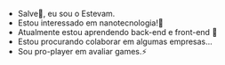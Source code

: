 - Salve👋, eu sou o Estevam.
- Estou interessado em nanotecnologia!👀 
- Atualmente estou aprendendo back-end e front-end 🌱 
- Estou procurando colaborar em algumas empresas...
- Sou pro-player em avaliar games.⚡

<!---
Estevam007/Estevam007 is a ✨ special ✨ repository because its `README.md` (this file) appears on your GitHub profile.
You can click the Preview link to take a look at your changes.
--->
